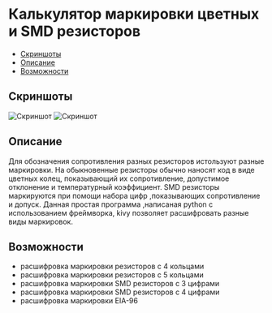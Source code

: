 # Калькулятор маркировки цветных и SMD резисторов

* [Скриншоты](#chapter-0)
* [Описание](#chapter-1)
* [Возможности](#chapter-2)

<a id = "#chapter-0"></a>
## Скриншоты
![Скриншот](https://github.com/musicfreakt/res_calc/blob/master/data/screenshots/screen1.png)
![Скриншот](https://github.com/musicfreakt/res_calc/blob/master/data/screenshots/screen2.png)

<a id = "#chapter-1"></a>
## Описание
Для обозначения сопротивления разных резисторов истользуют разные маркировки.
На обыкновенные резисторы обычно наносят код в виде цветных колец, показывающий их сопротивление, допустимое отклонение и температурный коэффициент.
SMD резисторы маркируются при помощи набора цифр ,показывающих сопротивление и допуск.
Данная простая программа ,написаная python с использованием фреймворка, kivy позволяет расшифровать разные виды маркировок.

<a id = "#chapter-2"></a>
## Возможности
- расшифровка маркировки резисторов с 4 кольцами
- расшифровка маркировки резисторов с 5 кольцами
- расшифровка маркировки SMD резисторов с 3 цифрами
- расшифровка маркировки SMD резисторов с 4 цифрами
- расшифровка маркировки EIA-96

